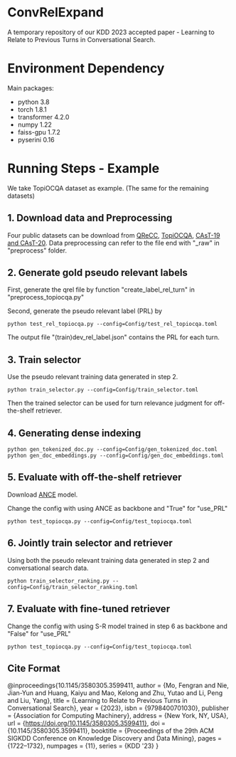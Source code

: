 # ConvRelExpand

A temporary repository of our KDD 2023 accepted paper - Learning to Relate to Previous Turns in Conversational Search.

# Environment Dependency

Main packages:
- python 3.8
- torch 1.8.1
- transformer 4.2.0
- numpy 1.22
- faiss-gpu 1.7.2
- pyserini 0.16

# Running Steps - Example

We take TopiOCQA dataset as example. (The same for the remaining datasets)

## 1. Download data and Preprocessing

Four public datasets can be download from [QReCC](https://github.com/apple/ml-qrecc), [TopiOCQA](https://github.com/McGill-NLP/topiocqa), [CAsT-19 and CAsT-20](https://www.treccast.ai/). Data preprocessing can refer to the file end with "_raw" in "preprocess" folder.

## 2. Generate gold pseudo relevant labels

First, generate the qrel file by function "create_label_rel_turn" in "preprocess_topiocqa.py"

Second, generate the pseudo relevant label (PRL) by
```
python test_rel_topiocqa.py --config=Config/test_rel_topiocqa.toml
```

The output file "(train)dev_rel_label.json" contains the PRL for each turn.

## 3. Train selector

Use the pseudo relevant training data generated in step 2.
```
python train_selector.py --config=Config/train_selector.toml
```

Then the trained selector can be used for turn relevance judgment for off-the-shelf retriever.

## 4. Generating dense indexing

```
python gen_tokenized_doc.py --config=Config/gen_tokenized_doc.toml
python gen_doc_embeddings.py --config=Config/gen_doc_embeddings.toml
```

## 5. Evaluate with off-the-shelf retriever

Download [ANCE](https://huggingface.co/castorini/ance-msmarco-passage) model.

Change the config with using ANCE as backbone and "True" for "use_PRL"
```
python test_topiocqa.py --config=Config/test_topiocqa.toml
```

## 6. Jointly train selector and retriever

Using both the pseudo relevant training data generated in step 2 and conversational search data.

```
python train_selector_ranking.py --config=Config/train_selector_ranking.toml
```

## 7. Evaluate with fine-tuned retriever

Change the config with using S-R model trained in step 6 as backbone and "False" for "use_PRL"
```
python test_topiocqa.py --config=Config/test_topiocqa.toml
```

## Cite Format
  @inproceedings{10.1145/3580305.3599411,
  author = {Mo, Fengran and Nie, Jian-Yun and Huang, Kaiyu and Mao, Kelong and Zhu, Yutao and Li, Peng and Liu, Yang},
  title = {Learning to Relate to Previous Turns in Conversational Search},
  year = {2023},
  isbn = {9798400701030},
  publisher = {Association for Computing Machinery},
  address = {New York, NY, USA},
  url = {https://doi.org/10.1145/3580305.3599411},
  doi = {10.1145/3580305.3599411},
  booktitle = {Proceedings of the 29th ACM SIGKDD Conference on Knowledge Discovery and Data Mining},
  pages = {1722–1732},
  numpages = {11},
  series = {KDD '23}
  }
